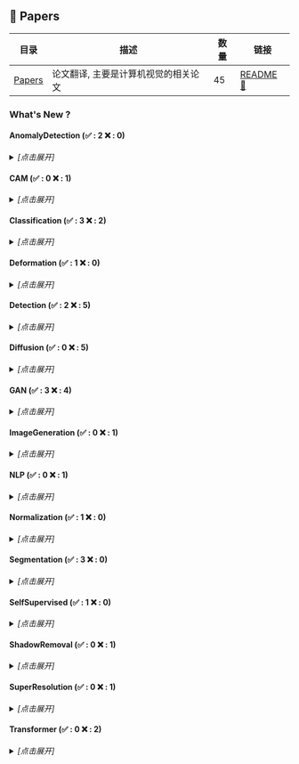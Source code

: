 ## :book: Papers

| 目录 | 描述 | 数量 | 链接 |
| --- | --- | --- | --- |
| [Papers](./) | 论文翻译, 主要是计算机视觉的相关论文 | 45 | [README :link:](<README.md>) |
### What's New ?

#### AnomalyDetection (:white_check_mark: : 2 :x: : 0)

<details><summary><em>[点击展开]</em></summary>
<br>

- :white_check_mark: 2024-03-07 [AnomalyDetection/SimpleNet.md](<AnomalyDetection/SimpleNet.md>)
- :white_check_mark: 2024-03-07 [AnomalyDetection/PatchCore.md](<AnomalyDetection/PatchCore.md>)

</details>

#### CAM (:white_check_mark: : 0 :x: : 1)

<details><summary><em>[点击展开]</em></summary>
<br>

- :x: 2024-01-18 [CAM/CAM.md](<CAM/CAM.md>)

</details>

#### Classification (:white_check_mark: : 3 :x: : 2)

<details><summary><em>[点击展开]</em></summary>
<br>

- :white_check_mark: 2024-03-07 [Classification/AlexNet.md](<Classification/AlexNet.md>)
- :white_check_mark: 2024-03-07 [Classification/ResNet.md](<Classification/ResNet.md>)
- :white_check_mark: 2024-03-07 [Classification/VGG.md](<Classification/VGG.md>)
- :x: 2023-04-17 [Classification/Xception.md](<Classification/Xception.md>)
- :x: 2023-04-17 [Classification/MobileNet.md](<Classification/MobileNet.md>)

</details>

#### Deformation (:white_check_mark: : 1 :x: : 0)

<details><summary><em>[点击展开]</em></summary>
<br>

- :white_check_mark: 2024-03-07 [Deformation/MLS.md](<Deformation/MLS.md>)

</details>

#### Detection (:white_check_mark: : 2 :x: : 5)

<details><summary><em>[点击展开]</em></summary>
<br>

- :white_check_mark: 2024-03-07 [Detection/Faster R-CNN.md](<Detection/Faster R-CNN.md>)
- :white_check_mark: 2024-03-06 [Detection/yolo综述.md](<Detection/yolo综述.md>)
- :x: 2024-02-29 [Detection/DINOv2.md](<Detection/DINOv2.md>)
- :x: 2023-11-20 [Detection/R-CNN.md](<Detection/R-CNN.md>)
- :x: 2023-11-20 [Detection/Fast R-CNN.md](<Detection/Fast R-CNN.md>)
- :x: 2023-04-17 [Detection/yolov2.md](<Detection/yolov2.md>)
- :x: 2023-04-17 [Detection/yolov1.md](<Detection/yolov1.md>)

</details>

#### Diffusion (:white_check_mark: : 0 :x: : 5)

<details><summary><em>[点击展开]</em></summary>
<br>

- :x: 2024-02-22 [Diffusion/FiT.md](<Diffusion/FiT.md>)
- :x: 2024-02-22 [Diffusion/DiTs.md](<Diffusion/DiTs.md>)
- :x: 2023-04-21 [Diffusion/StableDiffusion.md](<Diffusion/StableDiffusion.md>)
- :x: 2023-04-21 [Diffusion/ControlNet.md](<Diffusion/ControlNet.md>)
- :x: 2023-04-20 [Diffusion/DDPM.md](<Diffusion/DDPM.md>)

</details>

#### GAN (:white_check_mark: : 3 :x: : 4)

<details><summary><em>[点击展开]</em></summary>
<br>

- :white_check_mark: 2024-03-07 [GAN/DatasetGAN.md](<GAN/DatasetGAN.md>)
- :white_check_mark: 2024-03-07 [GAN/GAN.md](<GAN/GAN.md>)
- :white_check_mark: 2024-03-07 [GAN/StyleGAN.md](<GAN/StyleGAN.md>)
- :x: 2023-04-17 [GAN/StyleGAN3Editing.md](<GAN/StyleGAN3Editing.md>)
- :x: 2023-04-17 [GAN/SemanticStyleGAN.md](<GAN/SemanticStyleGAN.md>)
- :x: 2023-04-17 [GAN/HyperStyle.md](<GAN/HyperStyle.md>)
- :x: 2023-04-17 [GAN/GANgealing.md](<GAN/GANgealing.md>)

</details>

#### ImageGeneration (:white_check_mark: : 0 :x: : 1)

<details><summary><em>[点击展开]</em></summary>
<br>

- :x: 2024-02-01 [ImageGeneration/PhotoMaker.md](<ImageGeneration/PhotoMaker.md>)

</details>

#### NLP (:white_check_mark: : 0 :x: : 1)

<details><summary><em>[点击展开]</em></summary>
<br>

- :x: 2023-04-17 [NLP/Transformer.md](<NLP/Transformer.md>)

</details>

#### Normalization (:white_check_mark: : 1 :x: : 0)

<details><summary><em>[点击展开]</em></summary>
<br>

- :white_check_mark: 2024-03-07 [Normalization/GroupNormalization.md](<Normalization/GroupNormalization.md>)

</details>

#### Segmentation (:white_check_mark: : 3 :x: : 0)

<details><summary><em>[点击展开]</em></summary>
<br>

- :white_check_mark: 2024-03-07 [Segmentation/Segment Anything.md](<Segmentation/Segment Anything.md>)
- :white_check_mark: 2024-03-07 [Segmentation/DeepLabv3Plus.md](<Segmentation/DeepLabv3Plus.md>)
- :white_check_mark: 2024-03-07 [Segmentation/DeepLabv3.md](<Segmentation/DeepLabv3.md>)

</details>

#### SelfSupervised (:white_check_mark: : 1 :x: : 0)

<details><summary><em>[点击展开]</em></summary>
<br>

- :white_check_mark: 2024-03-07 [SelfSupervised/MAE.md](<SelfSupervised/MAE.md>)

</details>

#### ShadowRemoval (:white_check_mark: : 0 :x: : 1)

<details><summary><em>[点击展开]</em></summary>
<br>

- :x: 2023-04-17 [ShadowRemoval/Towards Ghost-free Shadow Removal via Dual Hierarchical Aggregation Network and Shadow Matting GAN.md](<ShadowRemoval/Towards Ghost-free Shadow Removal via Dual Hierarchical Aggregation Network and Shadow Matting GAN.md>)

</details>

#### SuperResolution (:white_check_mark: : 0 :x: : 1)

<details><summary><em>[点击展开]</em></summary>
<br>

- :x: 2024-03-07 [SuperResolution/ESRGAN.md](<SuperResolution/ESRGAN.md>)

</details>

#### Transformer (:white_check_mark: : 0 :x: : 2)

<details><summary><em>[点击展开]</em></summary>
<br>

- :x: 2024-02-23 [Transformer/A Survey on Visual Transformer.md](<Transformer/A Survey on Visual Transformer.md>)
- :x: 2024-02-23 [Transformer/Transformers in Vision—A Survey.md](<Transformer/Transformers in Vision—A Survey.md>)

</details>

